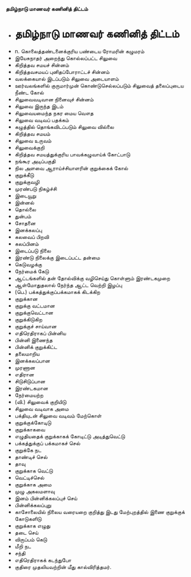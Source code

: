 **தமிழ்நாடு மாணவர் கணினித் திட்டம்**
- # தமிழ்நாடு மாணவர் கணினித் திட்டம்
- n. கொலைத்தண்டனைக்குரிய பண்டைய ரோமரின் கழுமரம்
- இயேசுநாதர் அறைந்து கொல்லப்பட்ட சிலுவை
- கிறித்தவ சமயச் சின்னம்
- கிறித்தவசமயப் புனிதப்போராட்டச் சின்னம்
- வலக்கையால் இடப்படும் சிலுவை அடையாளம்
- ஊர்வலங்களில் குருமார்முன் கொண்டுசெல்லப்படும் சிலுவைத் தலைப்புடைய நீண்ட கோல்
- சிலுவைவடிவான நினைவுச் சின்னம்
- சிலுவை இருந்த இடம்
- சிலுவையமைந்த நகர மைய வௌத
- சிலுவை வடிவப் பதக்கம்
- கழுத்தில் தொங்கவிடப்படும் சிலுவை வில்லை
- கிறித்தவ சமயம்
- சிலுவை உருவம்
- சிலுவைக்குறி
- கிறித்தவ சமயத்துக்குரிய பாவக்கழுவாய்க் கோட்பாடு
- நங்கூர அடிப்பகுதி
- நில அளவை ஆராய்ச்சியாளரின் குறுக்கைக் கோல்
- குறுக்கீடு
- குறுக்குவழி
- முரண்படு நிகழ்ச்சி
- இடையூறு
- இன்னல்
- தொல்லை
- துன்பம்
- சோதனை
- இனக்கலப்பு
- கலவைப் பிறவி
- கலப்பினம்
- இடைப்படு நிலை
- இரண்டு நிலைக்கு இடைப்பட்ட தன்மை
- கெடுவழக்கு
- நேர்மைக் கேடு
- ஆட்டங்களில் தன் தோல்விக்கு வழிசெய்து கொள்ளும் இரண்டகமுறை
- ஆள்மோதுதலால் நேர்ந்த ஆட்ட வெற்றி இழப்பு
- (பெ.) பக்கத்துக்குப்பக்கமாகக் கிடக்கிற
- குறுக்கான
- குறுக்கு வட்டமான
- குறுக்குவெட்டான
- குறுக்கிடுகிற
- குறுக்குச் சாய்வான
- எதிரெதிராகப் பின்னிய
- பின்னி இணைந்த
- பின்னிக் குறுக்கிட்ட
- தலைமாறிய
- இனக்கலப்பான
- முரணான
- எதிரான
- சிடுசிடுப்பான
- இரண்டகமான
- நேர்மையற்ற
- (வி.) சிலுவைக் குறியிடு
- சிலுவை வடிவாக அமை
- பக்தியுடன் சிலுவை வடிவம் மேற்கொள்
- குறுக்குக்கோடிடு
- குறுக்காகவை
- எழுதியதைக் குறுக்காகக் கோடிட்டு அடித்துவெட்டு
- பக்கத்துக்குப் பக்கமாகச் செல்
- குறுக்கே நட
- தாண்டிச் செல்
- தாவு
- குறுக்காக வெட்டு
- வெட்டிச்செல்
- குறுக்காக அமை
- முழு அகலமளாவு
- இனம் பின்னிக்கலப்புச் செய்
- பின்னிக்கலப்புறு
- காசோலையில் நிலைய வரையறை குறித்து இடது மேற்புறத்தில் இணை குறுக்குக் கோடுகளிடு
- குறுக்காக எழுது
- தடை செய்
- விருப்பம் கெடு
- மீறி நட
- சந்தி
- எதிரெதிராகக் கடந்துபோ
- குதிரை முதலியவற்றின் மீது கால்விரித்தமர்.

